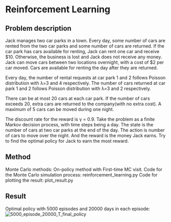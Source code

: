 # Reinforcement Learning
## Problem description

Jack manages two car parks in a town. Every day, some number of cars are rented from the
two car parks and some number of cars are returned. If the car park has cars available for
renting, Jack can rent one car and receive $10. Otherwise, the business is lost and Jack does
not receive any money. Jack can move cars between two locations overnight, with a cost of $2
per car moved. Cars are available for renting the day after they are returned.

Every day, the number of rental requests at car park 1 and 2 follows Poisson distribution
with λ=3 and 4 respectively. The number of cars returned at car park 1 and 2 follows
Poisson distribution with λ=3 and 2 respectively.

There can be at most 20 cars at each car park. If the number of cars exceeds 20, extra cars
are returned to the company(with no extra cost). A maximum of 5 cars can be moved during
one night.

The discount rate for the reward is γ = 0.9. Take the problem as a finite Markov decision
process, with time steps being a day. The state is the number of cars at two car parks at the
end of the day. The action is number of cars to move over the night. And the reward is the
money Jack earns. Try to find the optimal policy for Jack to earn the most reward.

## Method
Monte Carlo methods: On-policy method with First-time MC visit.
Code for the Monte Carlo simulation process: reinforcement_learning.py
Code for plotting the result: plot_result.py

## Result
Optimal policy with 5000 episodes and 20000 days in each episode:
![5000_episode_20000_T_final_policy](https://user-images.githubusercontent.com/62026976/115825790-83227a80-a43c-11eb-8d47-ccda48da3ff6.png)

